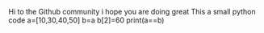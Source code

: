 Hi to the Github community i hope you are doing great
This a small python code 
a=[10,30,40,50]
b=a
b[2]=60
print(a==b)
